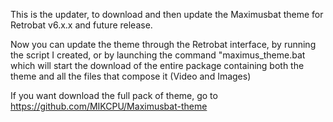 This is the updater, to download and then update the Maximusbat theme for Retrobat v6.x.x and future release.


Now you can update the theme through the Retrobat interface, by running the script I created, or by launching the command "maximus_theme.bat which will start the download of the entire package containing both the theme and all the files that compose it (Video and Images)


If you want download the full pack of theme, go to https://github.com/MIKCPU/Maximusbat-theme

